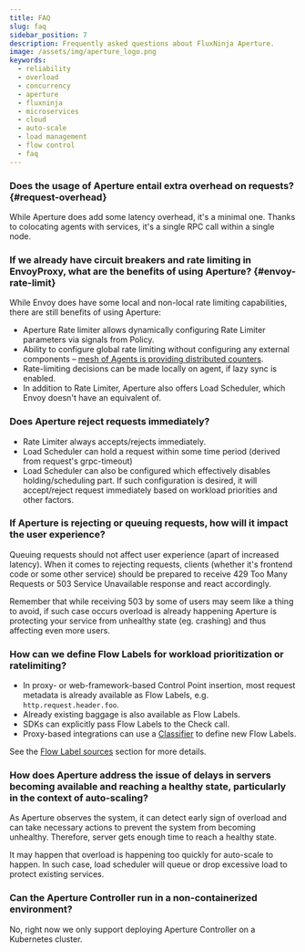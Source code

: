 ```yaml
---
title: FAQ
slug: faq
sidebar_position: 7
description: Frequently asked questions about FluxNinja Aperture.
image: /assets/img/aperture_logo.png
keywords:
  - reliability
  - overload
  - concurrency
  - aperture
  - fluxninja
  - microservices
  - cloud
  - auto-scale
  - load management
  - flow control
  - faq
---
```


### Does the usage of Aperture entail extra overhead on requests? {#request-overhead}

While Aperture does add some latency overhead, it's a minimal one. Thanks to
colocating agents with services, it's a single RPC call within a single node.

### If we already have circuit breakers and rate limiting in EnvoyProxy, what are the benefits of using Aperture? {#envoy-rate-limit}

While Envoy does have some local and non-local rate limiting capabilities, there
are still benefits of using Aperture:

- Aperture Rate limiter allows dynamically configuring Rate Limiter parameters
  via signals from Policy.
- Ability to configure global rate limiting without configuring any external
  components
  – [mesh of Agents is providing distributed counters](/concepts/flow-control/components/rate-limiter.md#distributed-counters).
- Rate-limiting decisions can be made locally on agent, if lazy sync is enabled.
- In addition to Rate Limiter, Aperture also offers Load Scheduler, which Envoy
  doesn't have an equivalent of.

### Does Aperture reject requests immediately?

- Rate Limiter always accepts/rejects immediately.
- Load Scheduler can hold a request within some time period (derived from
  request's grpc-timeout)
- Load Scheduler can also be configured which effectively disables
  holding/scheduling part. If such configuration is desired, it will
  accept/reject request immediately based on workload priorities and other
  factors.

### If Aperture is rejecting or queuing requests, how will it impact the user experience?

Queuing requests should not affect user experience (apart of increased latency).
When it comes to rejecting requests, clients (whether it's frontend code or some
other service) should be prepared to receive 429 Too Many Requests or 503
Service Unavailable response and react accordingly.

Remember that while receiving 503 by some of users may seem like a thing to
avoid, if such case occurs overload is already happening Aperture is protecting
your service from unhealthy state (eg. crashing) and thus affecting even more
users.

### How can we define Flow Labels for workload prioritization or ratelimiting?

- In proxy- or web-framework-based Control Point insertion, most request
  metadata is already available as Flow Labels, e.g. `http.request.header.foo`.
- Already existing baggage is also available as Flow Labels.
- SDKs can explicitly pass Flow Labels to the Check call.
- Proxy-based integrations can use a
  [Classifier](https://docs.fluxninja.com/development/concepts/flow-control/resources/classifier)
  to define new Flow Labels.

See the
[Flow Label sources](https://docs.fluxninja.com/development/concepts/flow-control/flow-label#sources)
section for more details.

### How does Aperture address the issue of delays in servers becoming available and reaching a healthy state, particularly in the context of auto-scaling?

As Aperture observes the system, it can detect early sign of overload and can
take necessary actions to prevent the system from becoming unhealthy. Therefore,
server gets enough time to reach a healthy state.

It may happen that overload is happening too quickly for auto-scale to happen.
In such case, load scheduler will queue or drop excessive load to protect
existing services.

### Can the Aperture Controller run in a non-containerized environment?

No, right now we only support deploying Aperture Controller on a Kubernetes
cluster.
